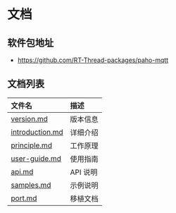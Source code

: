 # 文档

## 软件包地址

- https://github.com/RT-Thread-packages/paho-mqtt

## 文档列表

|文件名                             |描述|
|:-----                             |:----|
|[version.md](version.md)           |版本信息|
|[introduction.md](introduction.md) |详细介绍|
|[principle.md](principle.md)       |工作原理|
|[user-guide.md](user-guide.md)     |使用指南|
|[api.md](api.md)                   |API 说明|
|[samples.md](samples.md)           |示例说明|
|[port.md](port.md)                 |移植文档|

